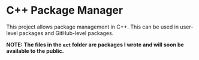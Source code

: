# C++ Package Manager

This project allows package management in C++. This can be used in user-level packages and GitHub-level packages.

**NOTE: The files in the `ext` folder are packages I wrote and will soon be available to the public.**
